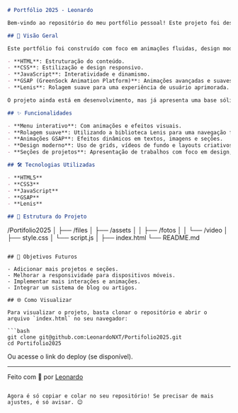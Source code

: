 ```markdown
# Portfólio 2025 - Leonardo

Bem-vindo ao repositório do meu portfólio pessoal! Este projeto foi desenvolvido como uma oportunidade de aprendizado e aplicação de tecnologias modernas para criar uma experiência única e interativa.

## 🚀 Visão Geral

Este portfólio foi construído com foco em animações fluidas, design moderno e interatividade, utilizando as seguintes tecnologias:

- **HTML**: Estruturação do conteúdo.
- **CSS**: Estilização e design responsivo.
- **JavaScript**: Interatividade e dinamismo.
- **GSAP (GreenSock Animation Platform)**: Animações avançadas e suaves.
- **Lenis**: Rolagem suave para uma experiência de usuário aprimorada.

O projeto ainda está em desenvolvimento, mas já apresenta uma base sólida com efeitos visuais impressionantes e uma estrutura organizada.

## ✨ Funcionalidades

- **Menu interativo**: Com animações e efeitos visuais.
- **Rolagem suave**: Utilizando a biblioteca Lenis para uma navegação fluida.
- **Animações GSAP**: Efeitos dinâmicos em textos, imagens e seções.
- **Design moderno**: Uso de grids, vídeos de fundo e layouts criativos.
- **Seções de projetos**: Apresentação de trabalhos com foco em design, efeitos e interação.

## 🛠️ Tecnologias Utilizadas

- **HTML5**
- **CSS3**
- **JavaScript**
- **GSAP**
- **Lenis**

## 📁 Estrutura do Projeto
```

/Portifolio2025
│
├── /files
│ ├── /assets
│ │ ├── /fotos
│ │ └── /video
│ ├── style.css
│ └── script.js
│
├── index.html
└── README.md

````

## 🎯 Objetivos Futuros

- Adicionar mais projetos e seções.
- Melhorar a responsividade para dispositivos móveis.
- Implementar mais interações e animações.
- Integrar um sistema de blog ou artigos.

## 🌐 Como Visualizar

Para visualizar o projeto, basta clonar o repositório e abrir o arquivo `index.html` no seu navegador:

```bash
git clone git@github.com:LeonardoNXT/Portifolio2025.git
cd Portifolio2025
````

Ou acesse o link do deploy (se disponível).

---

Feito com 💜 por [Leonardo](https://github.com/LeonardoNXT)

```

Agora é só copiar e colar no seu repositório! Se precisar de mais ajustes, é só avisar. 😊
```
